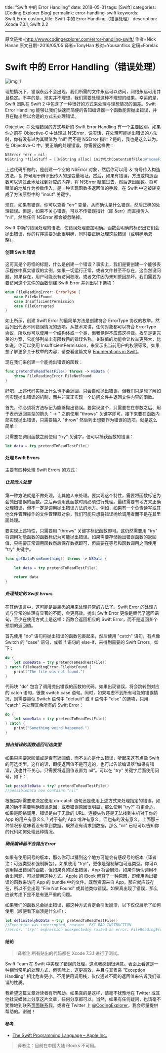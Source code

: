 title: "Swift 中的 Error Handling"
date: 2018-05-31
tags: [Swift]
categories: [Coding Explorer Blog]
permalink: error-handling-swift
keywords: Swift,Error
custom_title: Swift 中的 Error Handling（错误处理）
description: Xcode 7.3.1, Swift 2.2

---
原文链接=http://www.codingexplorer.com/error-handling-swift/
作者=Nick Hanan
原文日期=2016/05/05
译者=TonyHan
校对=Yousanflics
定稿=Forelax

<!--此处开始正文-->

# Swift 中的 Error Handling（错误处理）
![img_1](http://www.codingexplorer.com/wp-content/uploads/2016/05/ErrorHandlingInSwiftTitle.png)

理想情况下，错误永远不会出现。我们所需的文件永远可以访问，网络永远可用并且稳定。不幸的是，现实并不理想，我们需要处理这种不理想的结果。幸运的是，Swift 团队在 Swift 2 中包含了一种很好的方式来处理与理想情况的偏差。Swift Error Handling 能够让我们快速而简便的告知编译器一个函数能否抛出错误，并且在抛出后以合适的方式去处理错误。

<!--more-->

Objective-C 处理错误的方式与新的 Swift Error Handling 有一个主要区别。如果你之前在 Objective-C 中处理过 NSError，说实话，在处理可能抛出错误的方法时，你有没有过为其赋值为 "nil" 而不是 NSError 指针？是的，我也是这么认为。在 Objective-C 中，要正确的处理错误，你需要这样做：

```Objective-C
NSError *err = nil;
NSString *fileStuff = [[NSString alloc] initWithContentsOfFile:@"someFile.txt" encoding:NSUTF8StringEncoding error:&err];
```

上述代码所做的，是创建一个空的 NSError 对象，然后你可以用 ＆ 符号传入构造方法，＆ 符号用于辨识出传入的是变量地址。然后，如果有错误，方法或构造函数可以通过此地址找到对应的内存，将 NSError 赋值过去，然后退出函数。将可赋值的地址作为参数传入，是一种实现函数多返回值的手段。在 Swift 中这被转变成了方法原型中的 "inout" 关键字。

现在，如果有错误，你可以查看 "err" 变量，从而确认是什么错误，然后正确的处理错误。但是，如果不关心错误，可以不传错误指针（即 &err）而直接传入 "nil"，然后任何 NSError 都会被忽略掉。

Swift 中新的错误处理的语法，使错误处理更加明确。函数会明确的标识出它们会抛出错误，你的程序需要对此很明确，同时要正确处理这些错误（或明确地忽略）。

#### 创建 Swift 错误

这可真是个奇怪的标题，什么是创建一个错误？事实上，我们是要创建一个能够表示程序中真实错误的实例。如果一切运行正常，或者文件甚至不存在，这当然没问题。如果存在，用户可能没有访问权限，或者文件因为未知原因损坏。我们需要为要访问这个文件的函数创建 Swift Error 并列出以下选项：

```swift
enum FileReadingError: ErrorType {
    case FileNotFound
    case InsufficientPermission
    case FileCorrupted
}
```

如上所示，创建 Swift Error 的最简单方法是创建符合 ErrorType 协议的枚举。然后列出代表不同错误情况的选项。从技术来讲，任何对象都可以符合 ErrorType 协议，所以你可以使用一个结构体或一个类，但我觉得不应该这样做。枚举是更完美的方案，它能够列举出有限数目的错误名称。关联值的功能会让枚举更强大，比如说，你可以使用 InsufficientPermission，来显示出当前用户的权限等级。如果想了解更多关于枚举的内容，请查看这篇文章 [Enumerations in Swift](http://www.codingexplorer.com/enumerations-swift/)。

现在我们来创建一个能抛出错误的函数：

```swift
func pretendToReadTestFile() throws -> NSData {
    throw FileReadingError.FileNotFound
}
```

好吧，上述代码实际上什么也不会返回，只会自动抛出错误，但我们只是想了解如何实现抛出错误的机制，而并非真正实现一个访问文件并返回文件内容的函数。

首先，你必须将方法标记为能够抛出错误。要实现这个，只需要在在参数之后、用于表示返回类型的箭头 " -> " 之前使用 "throws" 关键字即可。接下来要在函数内部实现抛出错误，只需要输入 "throw" 然后列出想要作为错误的选项。就是这么简单！

只需要在调用函数之前使用 "try" 关键字，便可以捕获函数的错误：

```swift
let data = try pretendToReadTestFile()
```

#### 处理 Swift Errors

主要有四种处理 Swift Errors 的方式：

##### 让其他人处理

第一种方法就是不做处理，让其他人来处理。要实现这个特性，需要将函数标记为会抛出错误的函数。之后再调用此函数时则必须进行处理。最终需要有地方来正确处理错误，但不一定是调用抛出错误方法的地方。例如，如果有一个负责读写或其他文件管理操作的文件管理器对象，我们可能只想将错误抛给调用者而不是在其里面处理。

要实现上述特性，只需要用 "throws" 关键字标记函数即可。这仍然需要用 "try" 将调用功能函数的函数标记为可能抛出错误。如果需要存储抛出错误函数的返回值，只需要正常调用函数然后保存数据即可，但需要在等号和函数调用之间使用 "try" 关键字。

```swift
func getDataFromSomething() throws -> NSData {
    
    let data = try pretendToReadTestFile()
    
    return data
}
```

##### 处理特定的 Swift Errors

在其他语言中，这可能是最熟悉的用来处理异常的方法了。Swift Error 的处理方式与异常的处理有显著的不同，会更高效。抛出 Swift Error 更像是替代了返回语句，至少在使用方式上是这样：函数会返回相应的 Swift Error，而不是返回某个预期的返回值。

首先使用 "do" 语句将抛出错误的函数包裹起来，然后使用 "catch" 语句，有点像 Switch 的 "case" 语句，或者 if 语句的 else-if，来得到需要的 Swift Errors，如下：

```swift
do {
    let someData = try pretendToReadTestFile()
} catch FileReadingError.FileNotFound {
    print("The file was not found.")
}
```

代码块 "do" 包含了调用抛出错误的函数的代码。如果出现错误，将会跳转到对应的 catch 语句，很像 switch case 语句。同时，如果考虑不到所有可能的错误情况，则需要类似 Switch 语句中 "default" 或 if 语句中 "else" 的选项，只用 "catch" 来处理其余所有的 Swift Error：

```swift
do {
    let someData = try pretendToReadTestFile()
} catch {
    print("Something weird happened.")
}
```

##### 抛出错误的函数返回可选类型

如果只需要返回值或是否有返回值，而不关心是什么错误，听起来这有点像 Swift 的可选类型。这样的话，即便返回值不是可选的，也可以告诉编译器“如果有错误，我也并不关心，只需要将返回值设置为 nil”。可以在 "try" 关键字后面使用问号，如下：

```swift
let possibleData = try? pretendToReadTestFile()
//possibleData now contains "nil"
```

根据实际需要来决定使用 do-catch 语句还是使用上述方式来处理指定的错误。如果的确不需要明确错误原因，或者错误原因很明显，那么使用 "try?" 将更合适。如果是网络调用，错误是由于无效的 URL、连接失败还是无法找到主机对于你的 App 的用户有意义么？对于有的 App 或许有意义，但也有的没有意义，上面那三种情况都意味着没有拿到数据。既然没有请求到数据，那么 "nil" 已经可以告知你的代码如何处理此种情况。

##### 确保编译器不会抛出 Error

如果有使用问号的版本，那么你可以猜到这个地方可能会有感叹号的版本（译者注：可选类型和强制解包）。如果使用 "try!"，更像是强制解包可选类型。你可以调用抛出错误的函数，但如果真的抛出错误，App 将会崩溃。如果你确认调用不会出问题，可以使用这种方式。Apple 的 iBook 解释了一种原因，即使用抛出错误的函数来访问 App 的 bundle 中的文件。既然资源来自 App，那它就应该存在，所以不会出现 "File Not Found" 或其他类似错误。如果真出现了错误，那么应该考虑下是不是有更严重的问题。

如果我们的函数总会抛出错误，那这种方式肯定会引发崩溃，以下仅仅展示了如何使用（顺便看下崩溃是什么样）：

```swift
let definitelyNoData = try! pretendToReadTestFile()
//Execution was interrupted, reason:  EXC_BAD_INSTRUCTION
//error: 'try!' expression unexpectedly raised an error: FileReadingError.FileNotFound
```

#### 结论

> 译者注:所有贴出的代码都在 Xcode 7.3.1 进行了测试。

Swift Team 在 Swift 中实现了错误的处理，这点我感到很满意。表面上看这是一种相当常见的处理方式，但实际上，这更高效，并且与其表亲 "Exception Handling" 相比危害更小。不用使用调用栈，仅仅通过不同的返回值来告诉我们错误的性质。

我希望这篇文章对读者有所帮助。如果真的是这样，请毫不犹豫地在 Twitter 或其他社交媒体上分享这片文章，任何分享都可以。当然，如果有任何疑问，也请毫不犹豫地到联系[页面联系](http://www.codingexplorer.com/contact/)我，或者在 Twitter 上 [@CodingExplorer](https://twitter.com/CodingExplorer)，我会尽量提供帮助的。谢谢！

#### 参考

- [The Swift Programming Language – Apple Inc.](https://itunes.apple.com/us/book/swift-programming-language/id881256329?mt=11&uo=4&at=10lJ3x&ct=blog-SwiftErrorHandling)

> 译者注：目前在中国大陆 iBooks 不可用。